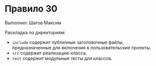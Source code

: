 # Правило 30

Выполнил: Шагов Максим

Раскладка по директориям:

  - `include` содержит публичные заголовочные файлы, предназначенные для
    включения в пользовательские проекты.
  - `src` содержит реализацию класса.
  - `test` содержит модульные тесты для классов.

<!-- - `docs` содержит документацию на класс. -->
